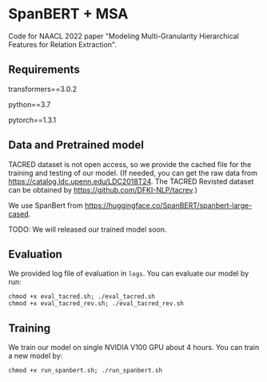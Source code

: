 # SpanBERT + MSA
Code for NAACL 2022 paper "Modeling Multi-Granularity Hierarchical Features for Relation Extraction". 

## Requirements

transformers==3.0.2

python==3.7

pytorch==1.3.1

## Data and Pretrained model
TACRED dataset is not open access, so we provide the cached file for the training and testing of our model. (If needed, you can get the raw data from https://catalog.ldc.upenn.edu/LDC2018T24. The TACRED Revisted dataset can be obtained by https://github.com/DFKI-NLP/tacrev.)

We use SpanBert from https://huggingface.co/SpanBERT/spanbert-large-cased.

TODO: We will released our trained model soon.

## Evaluation
We provided log file of evaluation in `logs`.
You can evaluate our model by run:

```shell
chmod +x eval_tacred.sh; ./eval_tacred.sh
chmod +x eval_tacred_rev.sh; ./eval_tacred_rev.sh
```


## Training
We train our model on single NVIDIA V100 GPU about 4 hours.
You can train a new model by:

```shell
chmod +x run_spanbert.sh; ./run_spanbert.sh
```
